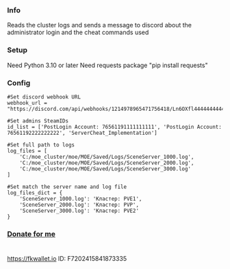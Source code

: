 ### Info
Reads the cluster logs and sends a message to discord about the administrator login 
and the cheat commands used

### Setup
Need Python 3.10 or later
Need requests package "pip install requests"

### Config
    #Set discord webhook URL
    webhook_url = "https://discord.com/api/webhooks/1214978965471756418/Ln6OXfl44444444444rrrrrrrrrtttttttttttt"
    
    #Set admins SteamIDs
    id_list = ['PostLogin Account: 76561191111111111', 'PostLogin Account: 76561192222222222', 'ServerCheat_Implementation']
    
    #Set full path to logs
    log_files = [
        'C:/moe_cluster/moe/MOE/Saved/Logs/SceneServer_1000.log',
        'C:/moe_cluster/moe/MOE/Saved/Logs/SceneServer_2000.log',
        'C:/moe_cluster/moe/MOE/Saved/Logs/SceneServer_3000.log'
    ]
    
    #Set match the server name and log file
    log_files_dict = {
        'SceneServer_1000.log': 'Кластер: PVE1',
        'SceneServer_2000.log': 'Кластер: PVP',
        'SceneServer_3000.log': 'Кластер: PVE2'
    }


### [Donate for me](https://yoomoney.ru/to/4100116619431314)
#
https://fkwallet.io  ID: F7202415841873335

